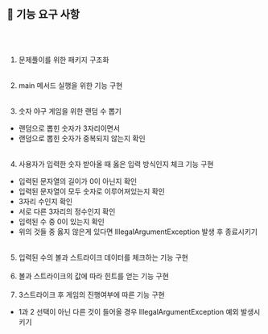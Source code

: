 ## 🚀 기능 요구 사항
<br></br>

1. 문제풀이를 위한 패키지 구조화
<br></br>
2. main 메서드 실행을 위한 기능 구현
<br></br>

3. 숫자 야구 게임을 위한 랜덤 수 뽑기
 - 랜덤으로 뽑힌 숫자가 3자리이면서
 - 랜덤으로 뽑힌 숫자가 중복되지 않는지 확인
<br></br>
4. 사용자가 입력한 숫자 받아올 때 옳은 입력 방식인지 체크 기능 구현
  - 입력된 문자열의 길이가 0이 아닌지 확인
  - 입력된 문자열이 모두 숫자로 이루어져있는지 확인
  - 3자리 수인지 확인
  - 서로 다른 3자리의 정수인지 확인
  - 입력된 수 중 0이 있는지 확인
  - 위의 것들 중 옳지 않은게 있다면 IllegalArgumentException 발생 후 종료시키기
<br></br>
5. 입력된 수의 볼과 스트라이크 데이터를 체크하는 기능 구현
<br></br>
6. 볼과 스트라이크의 값에 따라 힌트를 얻는 기능 구현
<br></br>
7. 3스트라이크 후 게임의 진행여부에 따른 기능 구현
  - 1과 2 선택이 아닌 다른 것이 들어올 경우 IllegalArgumentException 예외 발생시키기
